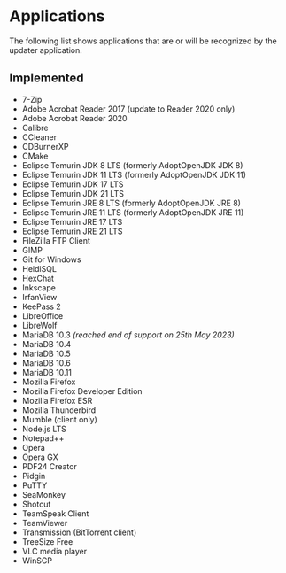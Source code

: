 # Applications

The following list shows applications that are or will be recognized by the
updater application.

## Implemented

* 7-Zip
* Adobe Acrobat Reader 2017 (update to Reader 2020 only)
* Adobe Acrobat Reader 2020
* Calibre
* CCleaner
* CDBurnerXP
* CMake
* Eclipse Temurin JDK 8 LTS (formerly AdoptOpenJDK JDK 8)
* Eclipse Temurin JDK 11 LTS (formerly AdoptOpenJDK JDK 11)
* Eclipse Temurin JDK 17 LTS
* Eclipse Temurin JDK 21 LTS
* Eclipse Temurin JRE 8 LTS (formerly AdoptOpenJDK JRE 8)
* Eclipse Temurin JRE 11 LTS (formerly AdoptOpenJDK JRE 11)
* Eclipse Temurin JRE 17 LTS
* Eclipse Temurin JRE 21 LTS
* FileZilla FTP Client
* GIMP
* Git for Windows
* HeidiSQL
* HexChat
* Inkscape
* IrfanView
* KeePass 2
* LibreOffice
* LibreWolf
* MariaDB 10.3 _(reached end of support on 25th May 2023)_
* MariaDB 10.4
* MariaDB 10.5
* MariaDB 10.6
* MariaDB 10.11
* Mozilla Firefox
* Mozilla Firefox Developer Edition
* Mozilla Firefox ESR
* Mozilla Thunderbird
* Mumble (client only)
* Node.js LTS
* Notepad++
* Opera
* Opera GX
* PDF24 Creator
* Pidgin
* PuTTY
* SeaMonkey
* Shotcut
* TeamSpeak Client
* TeamViewer
* Transmission (BitTorrent client)
* TreeSize Free
* VLC media player
* WinSCP
